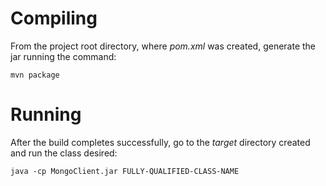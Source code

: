 # Compiling

From the project root directory, where *pom.xml* was created, generate the jar running the command:

```
mvn package
```

# Running

After the build completes successfully, go to the *target* directory created and run the class desired:

```
java -cp MongoClient.jar FULLY-QUALIFIED-CLASS-NAME
```

